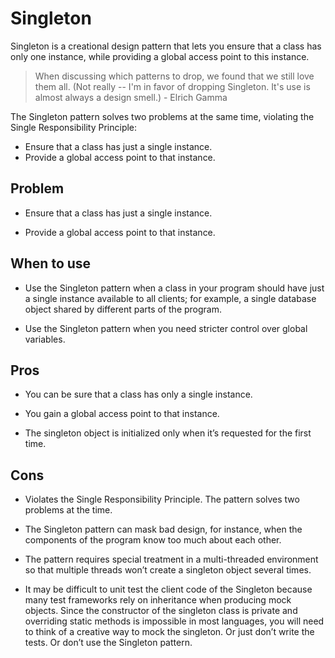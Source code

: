 # Singleton

Singleton is a creational design pattern that lets you ensure that a class has only one instance, while providing a global access point to this instance.

> When discussing which patterns to drop, we found that we still love them all. (Not really -- I'm in favor of dropping Singleton. It's use is almost always a design smell.) - Elrich Gamma

The Singleton pattern solves two problems at the same time, violating the Single Responsibility Principle:

- Ensure that a class has just a single instance.
- Provide a global access point to that instance.

## Problem

- Ensure that a class has just a single instance.

- Provide a global access point to that instance.

## When to use

- Use the Singleton pattern when a class in your program should have just a single instance available to all clients; for example, a single database object shared by different parts of the program.

- Use the Singleton pattern when you need stricter control over global variables.

## Pros

- You can be sure that a class has only a single instance.

- You gain a global access point to that instance.

- The singleton object is initialized only when it’s requested for the first time.

## Cons

- Violates the Single Responsibility Principle. The pattern solves two problems at the time.

- The Singleton pattern can mask bad design, for instance, when the components of the program know too much about each other.

- The pattern requires special treatment in a multi-threaded environment so that multiple threads won’t create a singleton object several times.

- It may be difficult to unit test the client code of the Singleton because many test frameworks rely on inheritance when producing mock objects. Since the constructor of the singleton class is private and overriding static methods is impossible in most languages, you will need to think of a creative way to mock the singleton. Or just don’t write the tests. Or don’t use the Singleton pattern.
